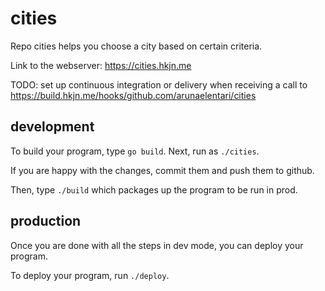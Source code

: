 # cities
Repo cities helps you choose a city based on certain criteria.

Link to the webserver:
https://cities.hkjn.me

TODO: set up continuous integration or delivery when receiving a call
to https://build.hkjn.me/hooks/github.com/arunaelentari/cities

## development

To build your program, type `go build`. Next, run as `./cities`.

If you are happy with the changes, commit them and push them to github.

Then, type `./build` which packages up the program to be run in prod.


## production

Once you are done with all the steps in dev mode, you can deploy your program.

To deploy your program, run `./deploy`.
